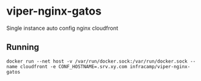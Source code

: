 # viper-nginx-gatos
Single instance auto config nginx cloudfront


## Running

```
docker run --net host -v /var/run/docker.sock:/var/run/docker.sock --name cloudfront -e CONF_HOSTNAME=.srv.xy.com infracamp/viper-nginx-gatos
```
